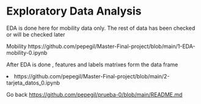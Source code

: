 <h1> Exploratory Data Analysis   </h1>
<p></p>

<p>
  EDA is done here for mobility data only. The rest of data has been checked or will be checked later
  <p></p>
  Mobility  https://github.com/pepegil/Master-Final-project/blob/main/1-EDA-mobility-0.ipynb   
</p>

<p> After EDA is done , features and labels matrixes form the data frame   </p>
  <li> https://github.com/pepegil/Master-Final-project/blob/main/2-tarjeta_datos_0.ipynb  </li>
<p></p>

Go back https://github.com/pepegil/prueba-0/blob/main/README.md
